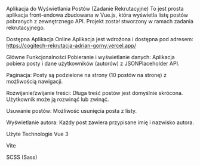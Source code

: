 Aplikacja do Wyświetlania Postów (Zadanie Rekrutacyjne)
To jest prosta aplikacja front-endowa zbudowana w Vue.js, która wyświetla listę postów pobranych z zewnętrznego API. Projekt został stworzony w ramach zadania rekrutacyjnego.

Dostępna Aplikacja Online
Aplikacja jest wdrożona i dostępna pod adresem:
https://cogitech-rekrutacja-adrian-gorny.vercel.app/

Główne Funkcjonalności
Pobieranie i wyświetlanie danych: Aplikacja pobiera posty i dane użytkowników (autorów) z JSONPlaceholder API.

Paginacja: Posty są podzielone na strony (10 postów na stronę) z możliwością nawigacji.

Rozwijanie/zwijanie treści: Długa treść postów jest domyślnie skrócona. Użytkownik może ją rozwinąć lub zwinąć.

Usuwanie postów: Możliwość usunięcia posta z listy.

Wyświetlanie autora: Każdy post zawiera przypisane imię i nazwisko autora.

Użyte Technologie
Vue 3

Vite

SCSS (Sass)
